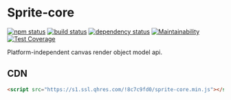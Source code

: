 # Sprite-core

[![npm status](https://img.shields.io/npm/v/sprite-core.svg)](https://www.npmjs.org/package/sprite-core)
[![build status](https://api.travis-ci.org/spritejs/sprite-core.svg?branch=master)](https://travis-ci.org/spritejs/sprite-core) 
[![dependency status](https://david-dm.org/spritejs/sprite-core.svg)](https://david-dm.org/spritejs/sprite-core)
[![Maintainability](https://api.codeclimate.com/v1/badges/737ceeff5acc8114d926/maintainability)](https://codeclimate.com/github/spritejs/sprite-core/maintainability)
[![Test Coverage](https://api.codeclimate.com/v1/badges/737ceeff5acc8114d926/test_coverage)](https://codeclimate.com/github/spritejs/sprite-core/test_coverage)

Platform-independent canvas render object model api.

## CDN

```html
<script src="https://s1.ssl.qhres.com/!8c7c9fd0/sprite-core.min.js"></script>
```
